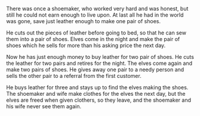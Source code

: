 There was once a shoemaker, who worked very hard and was honest, but still he could not earn enough to live upon. At last all he had in the world was gone, save just leather enough to make one pair of shoes.

He cuts out the pieces of leather before going to bed, so that he can sew them into a pair of shoes. Elves come in the night and make the pair of shoes which he sells for more than his asking price the next day. 

Now he has just enough money to buy leather for two pair of shoes. He cuts the leather for two pairs and retires for the night. The elves come again and make two pairs of shoes. He gives away one pair to a needy person and sells the other pair to a referral from the first customer.

He buys leather for three and stays up to find the elves making the shoes. The shoemaker and wife make clothes for the elves the next day, but the elves are freed when given clothers, so they leave, and the shoemaker and his wife never see them again.
